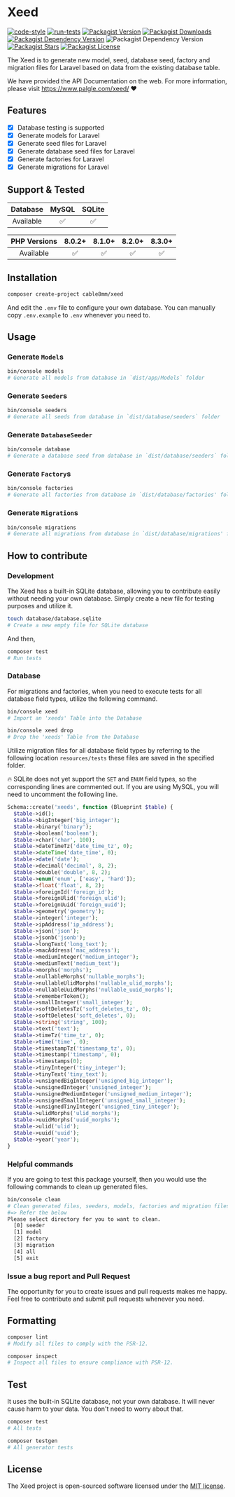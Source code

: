# Xeed

[![code-style](https://github.com/cable8mm/xeed/actions/workflows/code-style.yml/badge.svg)](https://github.com/cable8mm/xeed/actions/workflows/code-style.yml)
[![run-tests](https://github.com/cable8mm/xeed/actions/workflows/run-tests.yml/badge.svg)](https://github.com/cable8mm/xeed/actions/workflows/run-tests.yml)
[![Packagist Version](https://img.shields.io/packagist/v/cable8mm/xeed)](https://packagist.org/packages/cable8mm/xeed)
[![Packagist Downloads](https://img.shields.io/packagist/dt/cable8mm/xeed)](https://packagist.org/packages/cable8mm/xeed/stats)
[![Packagist Dependency Version](https://img.shields.io/packagist/dependency-v/cable8mm/xeed/php)](https://packagist.org/packages/cable8mm/xeed)
![Packagist Dependency Version](https://img.shields.io/packagist/dependency-v/cable8mm/xeed/symfony%2Fconsole)
[![Packagist Stars](https://img.shields.io/packagist/stars/cable8mm/xeed)](https://github.com/cable8mm/xeed/stargazers)
[![Packagist License](https://img.shields.io/packagist/l/cable8mm/xeed)](https://github.com/cable8mm/xeed/blob/main/LICENSE.md)

The Xeed is to generate new model, seed, database seed, factory and migration files for Laravel based on data from the existing database table.

We have provided the API Documentation on the web. For more information, please visit https://www.palgle.com/xeed/ ❤️

## Features

- [x] Database testing is supported
- [x] Generate models for Laravel
- [x] Generate seed files for Laravel
- [x] Generate database seed files for Laravel
- [x] Generate factories for Laravel
- [x] Generate migrations for Laravel

## Support & Tested

| Database  | MySQL | SQLite |
| :-------: | :---: | :----: |
| Available |  ✅   |   ✅   |

| PHP Versions | 8.0.2+ | 8.1.0+ | 8.2.0+ | 8.3.0+ |
| :----------: | :----: | :----: | :----: | :----: |
|  Available   |   ✅   |   ✅   |   ✅   |   ✅   |

## Installation

```sh
composer create-project cable8mm/xeed
```

And edit the `.env` file to configure your own database. You can manually copy `.env.example` to `.env` whenever you need to.

## Usage

### Generate `Model`s

```sh
bin/console models
# Generate all models from database in `dist/app/Models` folder
```

### Generate `Seeder`s

```sh
bin/console seeders
# Generate all seeds from database in `dist/database/seeders` folder
```

### Generate `DatabaseSeeder`

```sh
bin/console database
# Generate a database seed from database in `dist/database/seeders` folder
```

### Generate `Factory`s

```sh
bin/console factories
# Generate all factories from database in `dist/database/factories' folder
```

### Generate `Migration`s

```sh
bin/console migrations
# Generate all migrations from database in `dist/database/migrations' folder
```

## How to contribute

### Development

The Xeed has a built-in SQLite database, allowing you to contribute easily without needing your own database. Simply create a new file for testing purposes and utilize it.

```sh
touch database/database.sqlite
# Create a new empty file for SQLite database
```

And then,

```sh
composer test
# Run tests
```

### Database

For migrations and factories, when you need to execute tests for all database field types, utilize the following command.

```sh
bin/console xeed
# Import an 'xeeds' Table into the Database

bin/console xeed drop
# Drop the 'xeeds' Table from the Database
```

Utilize migration files for all database field types by referring to the following location `resources/tests` these files are saved in the specified folder.

🔥 SQLite does not yet support the `SET` and `ENUM` field types, so the corresponding lines are commented out. If you are using MySQL, you will need to uncomment the following line.

```php
Schema::create('xeeds', function (Blueprint $table) {
  $table->id();
  $table->bigInteger('big_integer');
  $table->binary('binary');
  $table->boolean('boolean');
  $table->char('char', 100);
  $table->dateTimeTz('date_time_tz', 0);
  $table->dateTime('date_time', 0);
  $table->date('date');
  $table->decimal('decimal', 8, 2);
  $table->double('double', 8, 2);
  $table->enum('enum', ['easy', 'hard']);
  $table->float('float', 8, 2);
  $table->foreignId('foreign_id');
  $table->foreignUlid('foreign_ulid');
  $table->foreignUuid('foreign_uuid');
  $table->geometry('geometry');
  $table->integer('integer');
  $table->ipAddress('ip_address');
  $table->json('json');
  $table->jsonb('jsonb');
  $table->longText('long_text');
  $table->macAddress('mac_address');
  $table->mediumInteger('medium_integer');
  $table->mediumText('medium_text');
  $table->morphs('morphs');
  $table->nullableMorphs('nullable_morphs');
  $table->nullableUlidMorphs('nullable_ulid_morphs');
  $table->nullableUuidMorphs('nullable_uuid_morphs');
  $table->rememberToken();
  $table->smallInteger('small_integer');
  $table->softDeletesTz('soft_deletes_tz', 0);
  $table->softDeletes('soft_deletes', 0);
  $table->string('string', 100);
  $table->text('text');
  $table->timeTz('time_tz', 0);
  $table->time('time', 0);
  $table->timestampTz('timestamp_tz', 0);
  $table->timestamp('timestamp', 0);
  $table->timestamps(0);
  $table->tinyInteger('tiny_integer');
  $table->tinyText('tiny_text');
  $table->unsignedBigInteger('unsigned_big_integer');
  $table->unsignedInteger('unsigned_integer');
  $table->unsignedMediumInteger('unsigned_medium_integer');
  $table->unsignedSmallInteger('unsigned_small_integer');
  $table->unsignedTinyInteger('unsigned_tiny_integer');
  $table->ulidMorphs('ulid_morphs');
  $table->uuidMorphs('uuid_morphs');
  $table->ulid('ulid');
  $table->uuid('uuid');
  $table->year('year');
}
```

### Helpful commands

If you are going to test this package yourself, then you would use the following commands to clean up generated files.

```sh
bin/console clean
# Clean generated files, seeders, models, factories and migration files.
#=> Refer the below
Please select directory for you to want to clean.
  [0] seeder
  [1] model
  [2] factory
  [3] migration
  [4] all
  [5] exit
```

### Issue a bug report and Pull Request

The opportunity for you to create issues and pull requests makes me happy. Feel free to contribute and submit pull requests whenever you need.

## Formatting

```bash
composer lint
# Modify all files to comply with the PSR-12.

composer inspect
# Inspect all files to ensure compliance with PSR-12.
```

## Test

It uses the built-in SQLite database, not your own database. It will never cause harm to your data. You don't need to worry about that.

```sh
composer test
# All tests

composer testgen
# All generator tests
```

## License

The Xeed project is open-sourced software licensed under the [MIT license](LICENSE.md).
